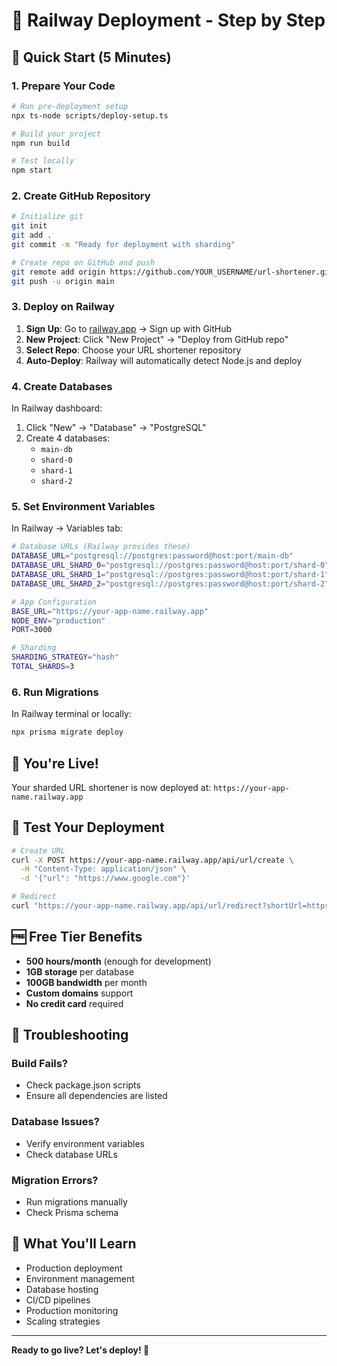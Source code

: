 # 🚀 Railway Deployment - Step by Step

## 🎯 Quick Start (5 Minutes)

### 1. Prepare Your Code
```bash
# Run pre-deployment setup
npx ts-node scripts/deploy-setup.ts

# Build your project
npm run build

# Test locally
npm start
```

### 2. Create GitHub Repository
```bash
# Initialize git
git init
git add .
git commit -m "Ready for deployment with sharding"

# Create repo on GitHub and push
git remote add origin https://github.com/YOUR_USERNAME/url-shortener.git
git push -u origin main
```

### 3. Deploy on Railway
1. **Sign Up**: Go to [railway.app](https://railway.app) → Sign up with GitHub
2. **New Project**: Click "New Project" → "Deploy from GitHub repo"
3. **Select Repo**: Choose your URL shortener repository
4. **Auto-Deploy**: Railway will automatically detect Node.js and deploy

### 4. Create Databases
In Railway dashboard:
1. Click "New" → "Database" → "PostgreSQL"
2. Create 4 databases:
   - `main-db`
   - `shard-0` 
   - `shard-1`
   - `shard-2`

### 5. Set Environment Variables
In Railway → Variables tab:

```bash
# Database URLs (Railway provides these)
DATABASE_URL="postgresql://postgres:password@host:port/main-db"
DATABASE_URL_SHARD_0="postgresql://postgres:password@host:port/shard-0"
DATABASE_URL_SHARD_1="postgresql://postgres:password@host:port/shard-1"
DATABASE_URL_SHARD_2="postgresql://postgres:password@host:port/shard-2"

# App Configuration
BASE_URL="https://your-app-name.railway.app"
NODE_ENV="production"
PORT=3000

# Sharding
SHARDING_STRATEGY="hash"
TOTAL_SHARDS=3
```

### 6. Run Migrations
In Railway terminal or locally:
```bash
npx prisma migrate deploy
```

## 🎉 You're Live!

Your sharded URL shortener is now deployed at:
`https://your-app-name.railway.app`

## 🧪 Test Your Deployment

```bash
# Create URL
curl -X POST https://your-app-name.railway.app/api/url/create \
  -H "Content-Type: application/json" \
  -d '{"url": "https://www.google.com"}'

# Redirect
curl "https://your-app-name.railway.app/api/url/redirect?shortUrl=https://your-app-name.railway.app/SHORT_CODE"
```

## 🆓 Free Tier Benefits

- **500 hours/month** (enough for development)
- **1GB storage** per database
- **100GB bandwidth** per month
- **Custom domains** support
- **No credit card** required

## 🚨 Troubleshooting

### Build Fails?
- Check package.json scripts
- Ensure all dependencies are listed

### Database Issues?
- Verify environment variables
- Check database URLs

### Migration Errors?
- Run migrations manually
- Check Prisma schema

## 🎯 What You'll Learn

- Production deployment
- Environment management
- Database hosting
- CI/CD pipelines
- Production monitoring
- Scaling strategies

---

**Ready to go live? Let's deploy! 🚀**

